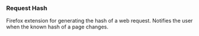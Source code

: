 ### Request Hash

Firefox extension for generating the hash of a web request. Notifies the user when the known hash of a page changes.